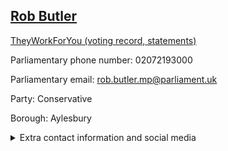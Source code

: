 ## <a href="https://members.parliament.uk/member/4745/contact">Rob Butler</a>

<a href="https://www.theyworkforyou.com/mp/25895/rob_butler/aylesbury">TheyWorkForYou (voting record, statements)</a> 

Parliamentary phone number: 02072193000 

Parliamentary email: rob.butler.mp@parliament.uk 

Party: Conservative 

Borough: Aylesbury 

<details><summary>Extra contact information and social media</summary> 
<li>Website:</li>
<li>Twitter:</li>
<li>Constituency office phone number:</li>
<li>Constituency office email:</li>
<li>Facebook:</li>
<li>Instagram:</li>
<li>Youtube:</li>
<li>Linkedin:</li>
<li>Government department phone number:</li>
<li>Government department email:</li>
<li>Threads:</li>
<li>Party office phone number:</li>
<li>Party office email:</li>
<li>Tiktok:</li>
</details>